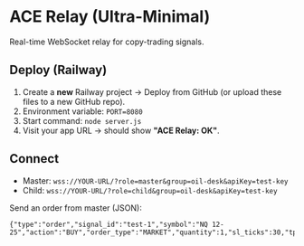 # ACE Relay (Ultra-Minimal)

Real-time WebSocket relay for copy-trading signals.

## Deploy (Railway)
1. Create a **new** Railway project → Deploy from GitHub (or upload these files to a new GitHub repo).
2. Environment variable: `PORT=8080`
3. Start command: `node server.js`
4. Visit your app URL → should show **"ACE Relay: OK"**.

## Connect
- Master: `wss://YOUR-URL/?role=master&group=oil-desk&apiKey=test-key`
- Child:  `wss://YOUR-URL/?role=child&group=oil-desk&apiKey=test-key`

Send an order from master (JSON):
```
{"type":"order","signal_id":"test-1","symbol":"NQ 12-25","action":"BUY","order_type":"MARKET","quantity":1,"sl_ticks":30,"tp_ticks":60}
```
